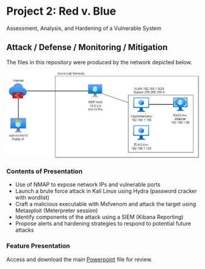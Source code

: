 # Project 2: Red v. Blue
Assessment, Analysis, and Hardening of a Vulnerable System

## Attack / Defense / Monitoring / Mitigation

The files in this repository were produced by the network depicted below.

![Lab Services Diagram](Diagrams/azure_lab_services2.png)

### Contents of Presentation
- Use of NMAP to expose network IPs and vulnerable ports
- Launch a brute force attack in Kali Linux using Hydra (password cracker with wordlist)
- Craft a malicious executable with Msfvenom and attack the target using Metasploit (Meterpreter session)
- Identify components of the attack using a SIEM (Kibana Reporting)
- Propose alerts and hardening strategies to respond to potential future attacks

### Feature Presentation 

Access and download the main [Powerpoint](https://github.com/isejy07/Project2-Red-Blue/tree/main/Presentation/Proj2-RedVBlue.pptx) file for review.
